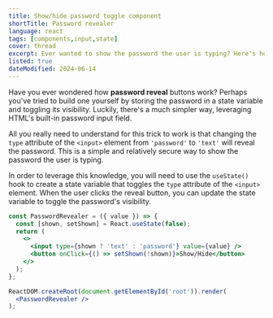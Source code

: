 ```yaml
---
title: Show/hide password toggle component
shortTitle: Password revealer
language: react
tags: [components,input,state]
cover: thread
excerpt: Ever wanted to show the password the user is typing? Here's how you can create a password input field with a reveal button in React.
listed: true
dateModified: 2024-06-14
---
```


Have you ever wondered how **password reveal** buttons work? Perhaps you've tried to build one yourself by storing the password in a state variable and toggling its visibility. Luckily, there's a much simpler way, leveraging HTML's built-in password input field.

All you really need to understand for this trick to work is that changing the `type` attribute of the `<input>` element from `'password'` to `'text'` will reveal the password. This is a simple and relatively secure way to show the password the user is typing.

In order to leverage this knowledge, you will need to use the `useState()` hook to create a state variable that toggles the `type` attribute of the `<input>` element. When the user clicks the reveal button, you can update the state variable to toggle the password's visibility.

```jsx
const PasswordRevealer = ({ value }) => {
  const [shown, setShown] = React.useState(false);
  return (
    <>
      <input type={shown ? 'text' : 'password'} value={value} />
      <button onClick={() => setShown(!shown)}>Show/Hide</button>
    </>
  );
};

ReactDOM.createRoot(document.getElementById('root')).render(
  <PasswordRevealer />
);
```
